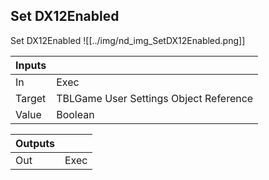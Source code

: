 ## Set DX12Enabled
Set DX12Enabled
![[../img/nd_img_SetDX12Enabled.png]]

|Inputs||
|--|--|
| In | Exec |
| Target | TBLGame User Settings Object Reference |
| Value | Boolean |

|Outputs||
|--|--|
| Out | Exec |
